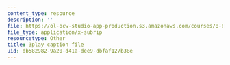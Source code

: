 ```yaml
---
content_type: resource
description: ''
file: https://ol-ocw-studio-app-production.s3.amazonaws.com/courses/8-821-string-theory-and-holographic-duality-fall-2014/db5829829a20d41adee9dbfaf127b38e_LoIXB2GJHkg.srt
file_type: application/x-subrip
resourcetype: Other
title: 3play caption file
uid: db582982-9a20-d41a-dee9-dbfaf127b38e
---
```


